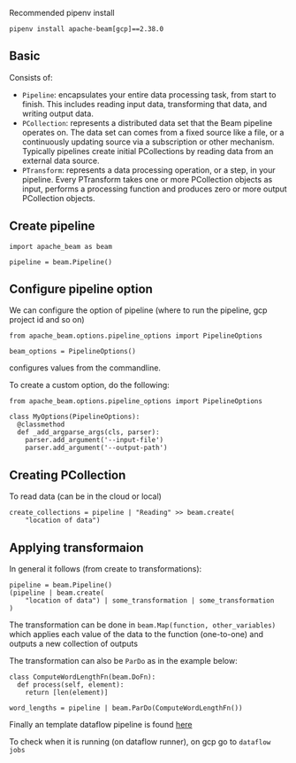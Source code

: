 Recommended pipenv install

```
pipenv install apache-beam[gcp]==2.38.0
```

## Basic

Consists of:

* `Pipeline`: encapsulates your entire data processing task, from start to finish. This includes reading input data, transforming that data, and writing output data.
* `PCollection`: represents a distributed data set that the Beam pipeline operates on. The data set can comes from a fixed source like a file, or a continuously updating source via a subscription or other mechanism. Typically pipelines create initial PCollections by reading data from an external data source.
* `PTransform`: represents a data processing operation, or a step, in your pipeline. Every PTransform takes one or more PCollection objects as input, performs a processing function and produces zero or more output PCollection objects.

## Create pipeline
```
import apache_beam as beam

pipeline = beam.Pipeline()
```

## Configure pipeline option
We can configure the option of pipeline (where to run the pipeline, gcp project id and so on)

```
from apache_beam.options.pipeline_options import PipelineOptions

beam_options = PipelineOptions()
```

configures values from the commandline.

To create a custom option, do the following:

```
from apache_beam.options.pipeline_options import PipelineOptions

class MyOptions(PipelineOptions):
  @classmethod
  def _add_argparse_args(cls, parser):
    parser.add_argument('--input-file')
    parser.add_argument('--output-path')
```

## Creating PCollection

To read data (can be in the cloud or local)

```
create_collections = pipeline | "Reading" >> beam.create(
    "location of data")
```

## Applying transformaion

In general it follows (from create to transformations):

```
pipeline = beam.Pipeline()
(pipeline | beam.create(
    "location of data") | some_transformation | some_transformation 
)
```

The transformation can be done in `beam.Map(function, other_variables)` which applies each value of the data to the function (one-to-one) and outputs a new collection of outputs

The transformation can also be `ParDo` as in the example below:

```
class ComputeWordLengthFn(beam.DoFn):
  def process(self, element):
    return [len(element)]

word_lengths = pipeline | beam.ParDo(ComputeWordLengthFn())
```

Finally an template dataflow pipeline is found [here](./dataflow_pipeline_template)

To check when it is running (on dataflow runner), on gcp go to `dataflow jobs`